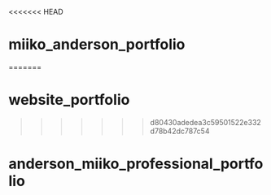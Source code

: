 <<<<<<< HEAD
# miiko_anderson_portfolio
=======
# website_portfolio
>>>>>>> d80430adedea3c59501522e332d78b42dc787c54
# anderson_miiko_professional_portfolio
